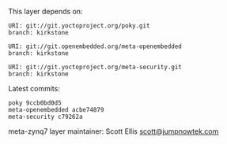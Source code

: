 This layer depends on:

    URI: git://git.yoctoproject.org/poky.git
    branch: kirkstone

    URI: git://git.openembedded.org/meta-openembedded
    branch: kirkstone

    URI: git://git.yoctoproject.org/meta-security.git
    branch: kirkstone

Latest commits:

    poky 9ccb0bd0d5
    meta-openembedded acbe74879
    meta-security c79262a

meta-zynq7 layer maintainer: Scott Ellis <scott@jumpnowtek.com>
